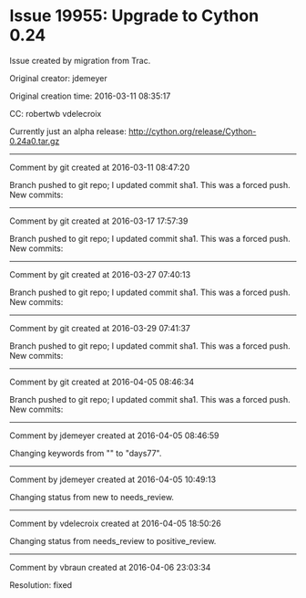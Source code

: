 # Issue 19955: Upgrade to Cython 0.24

Issue created by migration from Trac.

Original creator: jdemeyer

Original creation time: 2016-03-11 08:35:17

CC:  robertwb vdelecroix

Currently just an alpha release: http://cython.org/release/Cython-0.24a0.tar.gz


---

Comment by git created at 2016-03-11 08:47:20

Branch pushed to git repo; I updated commit sha1. This was a forced push. New commits:


---

Comment by git created at 2016-03-17 17:57:39

Branch pushed to git repo; I updated commit sha1. This was a forced push. New commits:


---

Comment by git created at 2016-03-27 07:40:13

Branch pushed to git repo; I updated commit sha1. This was a forced push. New commits:


---

Comment by git created at 2016-03-29 07:41:37

Branch pushed to git repo; I updated commit sha1. This was a forced push. New commits:


---

Comment by git created at 2016-04-05 08:46:34

Branch pushed to git repo; I updated commit sha1. This was a forced push. New commits:


---

Comment by jdemeyer created at 2016-04-05 08:46:59

Changing keywords from "" to "days77".


---

Comment by jdemeyer created at 2016-04-05 10:49:13

Changing status from new to needs_review.


---

Comment by vdelecroix created at 2016-04-05 18:50:26

Changing status from needs_review to positive_review.


---

Comment by vbraun created at 2016-04-06 23:03:34

Resolution: fixed
